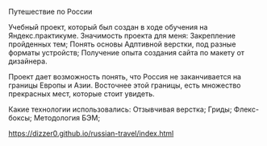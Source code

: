 Путешествие по России

Учебный проект, который был создан в ходе обучения на Яндекс.практикуме.
Значимость проекта для меня:
Закрепление пройденных тем;
Понять основы Адптивной верстки, под разные форматы устройств;
Получение опыта создания сайта по макету от дизайнера.

Проект дает возможность понять, что Россия не заканчивается на границы Европы и Азии. Восточнее этой границы, есть множество прекрасных мест, которые стоит увидеть.

Какие технологии использовались:
Отзывчивая верстка;
Гриды;
Флекс-боксы;
Методология БЭМ;

https://dizzer0.github.io/russian-travel/index.html
